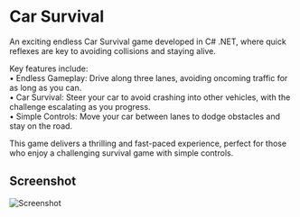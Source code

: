 # Car Survival

An exciting endless Car Survival game developed in C# .NET, where quick reflexes are key to avoiding collisions and staying alive.<br>


Key features include:<br>
• Endless Gameplay: Drive along three lanes, avoiding oncoming traffic for as long as you can.<br>
• Car Survival: Steer your car to avoid crashing into other vehicles, with the challenge escalating as you progress.<br>
• Simple Controls: Move your car between lanes to dodge obstacles and stay on the road.<br>

This game delivers a thrilling and fast-paced experience, perfect for those who enjoy a challenging survival game with simple controls.<br>

## Screenshot
   
![Screenshot](https://github.com/arihantjain-aj/Gaming-Projects/assets/121403074/4038d118-5265-4d37-893f-cb34b1cc590c)
